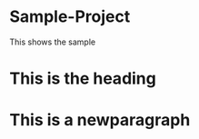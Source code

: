 # Sample-Project
This shows the sample
<html>
  <head>
    <h1> This is the heading <h1>
      </head>
      <body>
        <p> This is a newparagraph </p>
      </body>
  </html>
